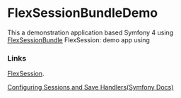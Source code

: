 # FlexSessionBundleDemo
This a demonstration application based Symfony 4 using [FlexSessionBundle](https://github.com/linkorb/flex-session-bundle)
FlexSession:  demo app using 

### Links

[FlexSession](https://github.com/linkorb/flex-session).

[Configuring Sessions and Save Handlers(Symfony Docs)](https://symfony.com/doc/current/components/http_foundation/session_configuration.html)